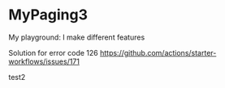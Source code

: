 # MyPaging3
My playground: I make different features

Solution for error code 126
https://github.com/actions/starter-workflows/issues/171

test2